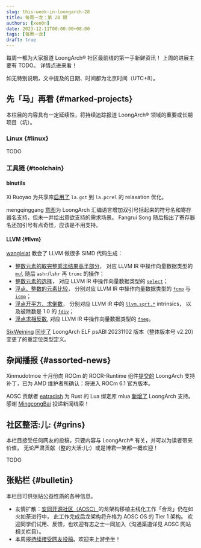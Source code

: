 ```yaml
---
slug: this-week-in-loongarch-28
title: 每周一龙：第 28 期
authors: [xen0n]
date: 2023-12-11T00:00:00+08:00
tags: [每周一龙]
draft: true
---
```


每周一都为大家报道 LoongArch&reg; 社区最前线的第一手新鲜资讯！
上周的进展主要有 TODO。
详情点进来看！

<!-- truncate -->

如无特别说明，文中提及的日期、时间都为北京时间（UTC+8）。

## 先「马」再看 {#marked-projects}

本栏目的内容具有一定延续性，将持续追踪报道 LoongArch&reg; 领域的重要或长期项目（坑）。

### Linux {#linux}

TODO

### 工具链 {#toolchain}

#### binutils

Xi Ruoyao 为共享库[启用了](https://sourceware.org/pipermail/binutils/2023-December/130991.html)
`la.got` 到 `la.pcrel` 的 relaxation 优化。

mengqinggang [意图](https://sourceware.org/pipermail/binutils/2023-December/130993.html)为
LoongArch 汇编语言增加双引号括起来的符号名和寄存器名支持，但未一并给出意欲支持的需求场景。
Fangrui Song 随后指出了寄存器名还加引号有点奇怪，应该是不用支持。

#### LLVM {#llvm}

[wangleiat](https://github.com/wangleiat) 教会了 LLVM 做很多 SIMD 代码生成：

* [整数元素的取完整乘法结果高半部分](https://github.com/llvm/llvm-project/commit/e9cd197d15300f186a5a32092103add65fbd3f50)，
  对应 LLVM IR 中操作向量数据类型的 [`mul`][llvm-langref-mul] 随后
  `ashr`/`lshr` 再 `trunc` 的操作；
* [整数元素的选择](https://github.com/llvm/llvm-project/commit/de21308f78f3b0f0910638dbdac90967150d19f0)，
  对应 LLVM IR 中操作向量数据类型的 [`select`][llvm-langref-select]；
* [浮点、整数的元素比较](https://github.com/llvm/llvm-project/pull/74700)，
  分别对应 LLVM IR 中操作向量数据类型的 [`fcmp`][llvm-langref-fcmp]
  与 [`icmp`][llvm-langref-icmp]；
* [浮点开平方、求倒数](https://github.com/llvm/llvm-project/pull/74795)，
  分别对应 LLVM IR 中的 [`llvm.sqrt.*`][llvm-langref-sqrt] intrinsics，
  以及被除数是 1.0 的 [`fdiv`][llvm-langref-fdiv]；
* [浮点求相反数](https://github.com/llvm/llvm-project/commit/cdc37325669c0321328a7245083c427b229e79e9),
  对应 LLVM IR 中操作向量数据类型的 [`fneg`][llvm-langref-fneg]。

[llvm-langref-fcmp]: https://llvm.org/docs/LangRef.html#fcmp-instruction
[llvm-langref-fdiv]: https://llvm.org/docs/LangRef.html#fdiv-instruction
[llvm-langref-fneg]: https://llvm.org/docs/LangRef.html#fneg-instruction
[llvm-langref-icmp]: https://llvm.org/docs/LangRef.html#icmp-instruction
[llvm-langref-mul]: https://llvm.org/docs/LangRef.html#mul-instruction
[llvm-langref-select]: https://llvm.org/docs/LangRef.html#select-instruction
[llvm-langref-sqrt]: https://llvm.org/docs/LangRef.html#llvm-sqrt-intrinsic

[SixWeining](https://github.com/SixWeining)
[同步了](https://github.com/llvm/llvm-project/pull/73345)
LoongArch ELF psABI 20231102 版本（整体版本号 v2.20）变更了的重定位类型定义。

## 杂闻播报 {#assorted-news}

Xinmudotmoe 十月份向 ROCm 的 ROCR-Runtime 组件[提交的](https://github.com/ROCm/ROCR-Runtime/pull/168)
LoongArch 支持补丁，已为 AMD 维护者所确认：将进入 ROCm 6.1 官方版本。

AOSC 贡献者 [eatradish](https://github.com/eatradish) 为 Rust 的 Lua 绑定库
mlua [新增了](https://github.com/khvzak/mlua/pull/339) LoongArch 支持。
感谢 [MingcongBai](https://github.com/MingcongBai) 投递新闻线索！

## 社区整活:儿: {#grins}

本栏目接受任何网友的投稿，只要内容与 LoongArch&reg; 有关，并可以为读者带来价值，
无论严肃贡献（整的大活:儿:）或是博君一笑都一概欢迎！

TODO

## 张贴栏 {#bulletin}

本栏目可供张贴公益性质的各种信息。

* 友情扩散：[安同开源社区（AOSC）][aosc]的龙架构移植主线化工作「合龙」仍在如火如荼进行中，
  此工作完成后龙架构将升格为 AOSC OS 的 Tier 1 架构。
  欢迎同学们试用、反馈，也欢迎有志之士一同加入（沟通渠道详见 AOSC 网站相关栏目）。
* 本周报[持续接受网友投稿][call-for-submissions]。欢迎来上游坐坐！

[aosc]: https://aosc.io
[call-for-submissions]: https://github.com/loongson-community/areweloongyet/issues/16
